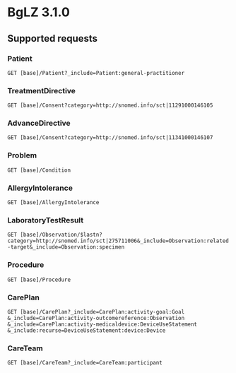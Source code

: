 # BgLZ 3.1.0

## Supported requests

### Patient
`GET [base]/Patient?_include=Patient:general-practitioner`

### TreatmentDirective
`GET [base]/Consent?category=http://snomed.info/sct|11291000146105`

### AdvanceDirective
`GET [base]/Consent?category=http://snomed.info/sct|11341000146107`

### Problem
`GET [base]/Condition`

### AllergyIntolerance
`GET [base]/AllergyIntolerance`

### LaboratoryTestResult
`GET [base]/Observation/$lastn?category=http://snomed.info/sct|275711006&_include=Observation:related-target&_include=Observation:specimen`

### Procedure
`GET [base]/Procedure`

### CarePlan
`GET [base]/CarePlan?_include=CarePlan:activity-goal:Goal`
`&_include=CarePlan:activity-outcomereference:Observation`
`&_include=CarePlan:activity-medicaldevice:DeviceUseStatement`
`&_include:recurse=DeviceUseStatement:device:Device`

### CareTeam
`GET [base]/CareTeam?_include=CareTeam:participant`
